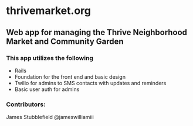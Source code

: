 # thrivemarket.org

## Web app for managing the Thrive Neighborhood Market and Community Garden

### This app utilizes the following
* Rails
* Foundation for the front end and basic design
* Twilio for admins to SMS contacts with updates and reminders
* Basic user auth for admins

### Contributors:
James Stubblefield @jameswilliamiii




